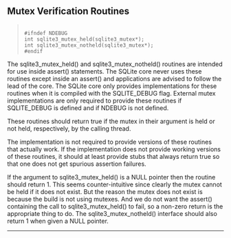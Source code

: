 ## Mutex Verification Routines




> ```
> 
> #ifndef NDEBUG
> int sqlite3_mutex_held(sqlite3_mutex*);
> int sqlite3_mutex_notheld(sqlite3_mutex*);
> #endif
> 
> ```



The sqlite3\_mutex\_held() and sqlite3\_mutex\_notheld() routines
are intended for use inside assert() statements. The SQLite core
never uses these routines except inside an assert() and applications
are advised to follow the lead of the core. The SQLite core only
provides implementations for these routines when it is compiled
with the SQLITE\_DEBUG flag. External mutex implementations
are only required to provide these routines if SQLITE\_DEBUG is
defined and if NDEBUG is not defined.


These routines should return true if the mutex in their argument
is held or not held, respectively, by the calling thread.


The implementation is not required to provide versions of these
routines that actually work. If the implementation does not provide working
versions of these routines, it should at least provide stubs that always
return true so that one does not get spurious assertion failures.


If the argument to sqlite3\_mutex\_held() is a NULL pointer then
the routine should return 1\. This seems counter\-intuitive since
clearly the mutex cannot be held if it does not exist. But
the reason the mutex does not exist is because the build is not
using mutexes. And we do not want the assert() containing the
call to sqlite3\_mutex\_held() to fail, so a non\-zero return is
the appropriate thing to do. The sqlite3\_mutex\_notheld()
interface should also return 1 when given a NULL pointer.




---


